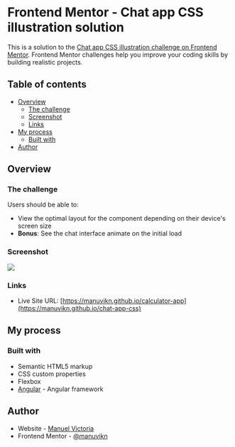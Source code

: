 # Frontend Mentor - Chat app CSS illustration solution

This is a solution to the [Chat app CSS illustration challenge on Frontend Mentor](https://www.frontendmentor.io/challenges/chat-app-css-illustration-O5auMkFqY). Frontend Mentor challenges help you improve your coding skills by building realistic projects. 

## Table of contents

- [Overview](#overview)
  - [The challenge](#the-challenge)
  - [Screenshot](#screenshot)
  - [Links](#links)
- [My process](#my-process)
  - [Built with](#built-with)
- [Author](#author)

## Overview

### The challenge

Users should be able to:

- View the optimal layout for the component depending on their device's screen size
- **Bonus**: See the chat interface animate on the initial load

### Screenshot

![](./screenshot.jpg)

### Links

- Live Site URL: [https://manuvikn.github.io/calculator-app](https://manuvikn.github.io/chat-app-css)

## My process

### Built with

- Semantic HTML5 markup
- CSS custom properties
- Flexbox
- [Angular](https://angular.io/) - Angular framework

## Author

- Website - [Manuel Victoria](https://www.manuelvictoria.net)
- Frontend Mentor - [@manuvikn](https://www.frontendmentor.io/profile/manuvikn)